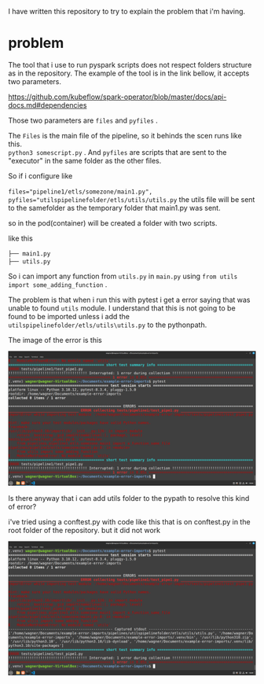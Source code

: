 
I have written this repository to try to explain the problem that i'm having.



# problem

The tool that i use to run pyspark scripts does not respect folders structure as in the repository. The example of the tool is in the link bellow, it accepts two parameters.

https://github.com/kubeflow/spark-operator/blob/master/docs/api-docs.md#dependencies

Those two parameters are `files`  and `pyfiles` .

The `Files` is the main file of the pipeline, so it behinds the scen runs like this.  
`python3 somescript.py` . And `pyfiles` are scripts that are sent to the "executor" in the same folder as the other files.

So if i configure like

`files="pipeline1/etls/somezone/main1.py", pyfiles="utilspipelinefolder/etls/utils/utils.py` the utils file will be sent to the samefolder as the temporary folder that main1.py was sent.

so in the pod(container) will be created a folder with two scripts.

like this

``` 
├── main1.py
├── utils.py

```

So i can import any function from `utils.py`  in `main.py` using `from utils import some_adding_function` .

The problem is that when i run this with pytest i get a error saying that was unable to found `utils` module. I understand that this is not going to be found to be imported unless i add the `utilspipelinefolder/etls/utils\utils.py` to the pythonpath.

The image of the error is this

![image_error](image_error.png)


Is there anyway that i can add utils folder to the pypath to resolve this kind of error?


i've tried using  a conftest.py with code like this that is on conftest.py in the root folder of the repository. but it did not work

![image_error2](image_error2.png)